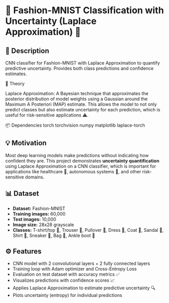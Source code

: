 # 👗 Fashion-MNIST Classification with Uncertainty (Laplace Approximation) 🎯

## 📝 Description
CNN classifier for Fashion-MNIST with Laplace Approximation to quantify predictive uncertainty. Provides both class predictions and confidence estimates.

🧠 Theory

Laplace Approximation: A Bayesian technique that approximates the posterior distribution of model weights using a Gaussian around the Maximum A Posteriori (MAP) estimate. This allows the model to not only predict classes but also estimate uncertainty for each prediction, which is useful for risk-sensitive applications ⚠️.

📦 Dependencies
torch
torchvision
numpy
matplotlib
laplace-torch

## 💡 Motivation
Most deep learning models make predictions without indicating how confident they are. 
This project demonstrates **uncertainty quantification** using Laplace Approximation on a CNN classifier, which is important for applications like healthcare 🏥, autonomous systems 🚗, and other risk-sensitive domains.

## 📊 Dataset
- **Dataset:** Fashion-MNIST
- **Training images:** 60,000
- **Test images:** 10,000
- **Image size:** 28x28 grayscale
- **Classes:** T-shirt/top 👕, Trouser 👖, Pullover 👚, Dress 👗, Coat 🧥, Sandal 👡, Shirt 👔, Sneaker 👟, Bag 👜, Ankle boot 👢

## ⚙️ Features
- CNN model with 2 convolutional layers + 2 fully connected layers
- Training loop with Adam optimizer and Cross-Entropy Loss
- Evaluation on test dataset with accuracy metrics ✅
- Visualizes predictions with confidence scores 📈
- Applies Laplace Approximation to estimate predictive uncertainty 🔍
- Plots uncertainty (entropy) for individual predictions
